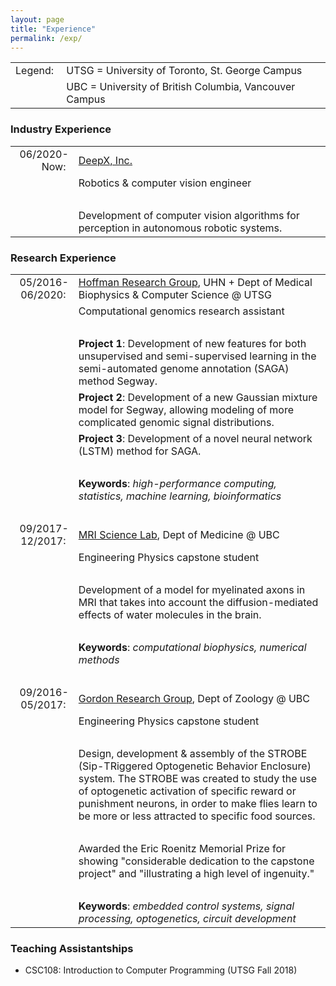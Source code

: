 ```yaml
---
layout: page
title: "Experience"
permalink: /exp/
---
```


<table>
    <tr>
        <td style="text-align: right;">Legend:&nbsp;</td>
        <td style="text-align: left;">UTSG = University of Toronto, St. George Campus</td>
    </tr>
    <tr>
        <td></td>
        <td style="text-align: left;">UBC = University of British Columbia, Vancouver Campus</td>
    </tr>
</table>

### Industry Experience

<table>
    <tr>
        <td style="text-align: right; width: 20%">06/2020-Now:&nbsp;</td> 
        <td> <a href="https://deepx.co.jp/g">DeepX, Inc.</a></td>
    </tr>
    <tr>
        <td></td>
        <td>Robotics & computer vision engineer</td>
    </tr>
    <tr>
        <td></td>
        <td>&nbsp;</td>
    </tr>
    <tr>
        <td></td>
        <td>Development of computer vision algorithms for perception in autonomous robotic systems.</td>
    </tr>
</table>

### Research Experience

<table>
    <tr>
        <td style="text-align: right; width: 20%">05/2016-06/2020:&nbsp;</td> 
        <td> <a href="http://www.hoffmanlab.org">Hoffman Research Group</a>, UHN + Dept of Medical Biophysics & Computer Science @ UTSG</td>
    </tr>
    <tr>
        <td></td>
        <td>Computational genomics research assistant</td>
    </tr>
    <tr>
        <td></td>
        <td>&nbsp;</td>
    </tr>
    <tr>
        <td></td>
        <td><b>Project 1</b>: Development of new features for both unsupervised and semi-supervised learning in the semi-automated genome annotation (SAGA) method Segway.</td>
    </tr>
    <tr>
        <td></td>
        <td><b>Project 2</b>: Development of a new Gaussian mixture model for Segway, allowing modeling of more complicated genomic signal distributions.</td>
    </tr>
    <tr>
        <td></td>
        <td><b>Project 3</b>: Development of a novel neural network (LSTM) method for SAGA.</td>
    </tr>
    <tr>
        <td></td>
        <td>&nbsp;</td>
    </tr>
    <tr>
        <td></td>
        <td><b>Keywords</b>: <i>high-performance computing, statistics, machine learning, bioinformatics</i></td>
    </tr>
    <tr>
        <td></td>
        <td>&nbsp;</td>
    </tr>
    <tr>
        <td style="text-align: right;">09/2017-12/2017:&nbsp;</td>
        <td><a href="http://mriscience.med.ubc.ca/">MRI Science Lab</a>, Dept of Medicine @ UBC</td>
    </tr>
    <tr>
        <td></td>
        <td>Engineering Physics capstone student</td>
    </tr>
    <tr>
        <td></td>
        <td>&nbsp;</td>
    </tr>
    <tr>
        <td></td>
        <td>Development of a model for myelinated axons in MRI that takes into account the diffusion-mediated effects of water molecules in the brain.</td>
    </tr>
    <tr>
        <td></td>
        <td>&nbsp;</td>
    </tr>
    <tr>
        <td></td>
        <td><b>Keywords</b>: <i>computational biophysics, numerical methods</i></td>
    </tr>
    <tr>
        <td></td>
        <td>&nbsp;</td>
    </tr>
    <tr>
        <td style="text-align: right;">09/2016-05/2017:&nbsp;</td>
        <td><a href="http://www.zoology.ubc.ca/~gordon/">Gordon Research Group</a>, Dept of Zoology @ UBC</td>
    </tr>
    <tr>
        <td></td>
        <td>Engineering Physics capstone student</td>
    </tr>
    <tr>
        <td></td>
        <td>&nbsp;</td>
    </tr>
    <tr>
        <td></td>
        <td>Design, development & assembly of the STROBE (Sip-TRiggered Optogenetic Behavior Enclosure) system. The STROBE was created to study the use of optogenetic activation of specific reward or punishment neurons, in order to make flies learn to be more or less attracted to specific food sources.</td>
    </tr>
    <tr>
        <td></td>
        <td>&nbsp;</td>
    </tr>
    <tr>
        <td></td>
        <td>Awarded the Eric Roenitz Memorial Prize for showing "considerable dedication to the capstone project" and "illustrating a high level of ingenuity."</td>
    </tr>
    <tr>
        <td></td>
        <td>&nbsp;</td>
    </tr>
    <tr>
        <td></td>
        <td><b>Keywords</b>: <i>embedded control systems, signal processing, optogenetics, circuit development</i></td>
    </tr>
</table>

### Teaching Assistantships

* CSC108: Introduction to Computer Programming (UTSG Fall 2018)

